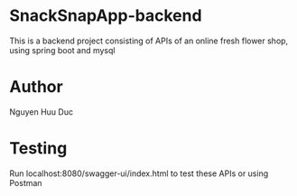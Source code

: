# SnackSnapApp-backend
This is a backend project consisting of APIs of an online fresh flower shop, using spring boot and mysql
# Author
Nguyen Huu Duc
# Testing
Run localhost:8080/swagger-ui/index.html to test these APIs
or using Postman
